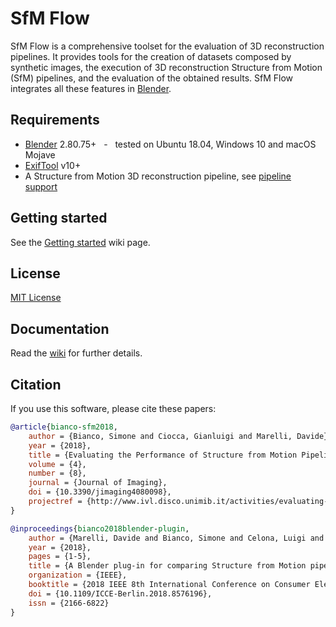 
# SfM Flow

SfM Flow is a comprehensive toolset for the evaluation of 3D reconstruction pipelines. It provides tools for the creation of datasets composed by synthetic images, the execution of 3D reconstruction Structure from Motion (SfM) pipelines, and the evaluation of the obtained results. SfM Flow integrates all these features in [Blender](https://www.blender.org).

## Requirements

- [Blender](https://www.blender.org/download/releases/) 2.80.75+ &nbsp; - &nbsp; tested on Ubuntu 18.04, Windows 10 and macOS Mojave
- [ExifTool](https://exiftool.org/) v10+
- A Structure from Motion 3D reconstruction pipeline, see [pipeline support](https://github.com/davidemarelli/sfm_flow/wiki/Reconstruction-pipelines)

## Getting started

See the [Getting started](https://github.com/davidemarelli/sfm_flow/wiki/Getting-started) wiki page.

## License

[MIT License](blob/master/LICENSE)

## Documentation

Read the [wiki](https://github.com/davidemarelli/sfm_flow/wiki) for further details.

## Citation

If you use this software, please cite these papers:

```BibTeX
@article{bianco-sfm2018,
    author = {Bianco, Simone and Ciocca, Gianluigi and Marelli, Davide},
    year = {2018},
    title = {Evaluating the Performance of Structure from Motion Pipelines},
    volume = {4},
    number = {8},
    journal = {Journal of Imaging},
    doi = {10.3390/jimaging4080098},
    projectref = {http://www.ivl.disco.unimib.it/activities/evaluating-the-performance-of-structure-from-motion-pipelines/}
}
```

```BibTeX
@inproceedings{bianco2018blender-plugin,
    author = {Marelli, Davide and Bianco, Simone and Celona, Luigi and Ciocca, Gianluigi},
    year = {2018},
    pages = {1-5},
    title = {A Blender plug-in for comparing Structure from Motion pipelines},
    organization = {IEEE},
    booktitle = {2018 IEEE 8th International Conference on Consumer Electronics - Berlin (ICCE-Berlin)},
    doi = {10.1109/ICCE-Berlin.2018.8576196},
    issn = {2166-6822}
}
```
